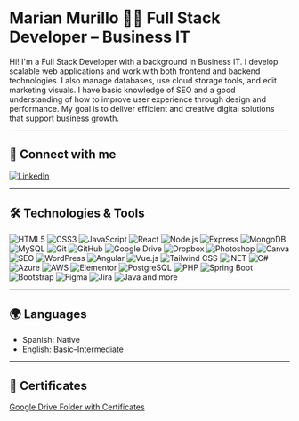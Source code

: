 # Marian Murillo 👩‍💻 Full Stack Developer – Business IT

Hi! I'm a Full Stack Developer with a background in Business IT. I develop scalable web applications and work with both frontend and backend technologies. I also manage databases, use cloud storage tools, and edit marketing visuals. I have basic knowledge of SEO and a good understanding of how to improve user experience through design and performance. My goal is to deliver efficient and creative digital solutions that support business growth.

---

## 🔗 Connect with me

[![LinkedIn](https://img.shields.io/badge/LinkedIn-Profile-blue?logo=linkedin)](https://www.linkedin.com/in/marian-murillo/)


---

## 🛠️ Technologies & Tools



![HTML5](https://img.shields.io/badge/HTML5-E34F26?logo=html5&logoColor=white&style=flat) ![CSS3](https://img.shields.io/badge/CSS3-1572B6?logo=css3&logoColor=white&style=flat) ![JavaScript](https://img.shields.io/badge/JavaScript-F7DF1E?logo=javascript&logoColor=black&style=flat) 
 ![React](https://img.shields.io/badge/React-61DAFB?logo=react&logoColor=black&style=flat)  ![Node.js](https://img.shields.io/badge/Node.js-339933?logo=node.js&logoColor=white&style=flat)  ![Express](https://img.shields.io/badge/Express.js-000000?logo=express&logoColor=white&style=flat) 
 ![MongoDB](https://img.shields.io/badge/MongoDB-47A248?logo=mongodb&logoColor=white&style=flat)  ![MySQL](https://img.shields.io/badge/MySQL-4479A1?logo=mysql&logoColor=white&style=flat)  ![Git](https://img.shields.io/badge/Git-F05032?logo=git&logoColor=white&style=flat) 
 ![GitHub](https://img.shields.io/badge/GitHub-181717?logo=github&logoColor=white&style=flat)  ![Google Drive](https://img.shields.io/badge/Google%20Drive-4285F4?logo=google-drive&logoColor=white&style=flat)  ![Dropbox](https://img.shields.io/badge/Dropbox-0061FF?logo=dropbox&logoColor=white&style=flat) 
 ![Photoshop](https://img.shields.io/badge/Photoshop-31A8FF?logo=adobe-photoshop&logoColor=white&style=flat)  ![Canva](https://img.shields.io/badge/Canva-00C4CC?logo=canva&logoColor=white&style=flat)  ![SEO](https://img.shields.io/badge/SEO-Basic-lightgrey?style=flat) 
 ![WordPress](https://img.shields.io/badge/WordPress-21759B?logo=wordpress&logoColor=white&style=flat)  ![Angular](https://img.shields.io/badge/Angular-DD0031?logo=angular&logoColor=white&style=flat)  ![Vue.js](https://img.shields.io/badge/Vue.js-4FC08D?logo=vue.js&logoColor=white&style=flat) 
![Tailwind CSS](https://img.shields.io/badge/Tailwind_CSS-38B2AC?logo=tailwind-css&logoColor=white&style=flat)  ![.NET](https://img.shields.io/badge/.NET-512BD4?logo=dot-net&logoColor=white&style=flat)  ![C#](https://img.shields.io/badge/C%23-239120?logo=c-sharp&logoColor=white&style=flat) 
 ![Azure](https://img.shields.io/badge/Azure-0078D4?logo=microsoft-azure&logoColor=white&style=flat)  ![AWS](https://img.shields.io/badge/AWS-232F3E?logo=amazon-aws&logoColor=white&style=flat)  ![Elementor](https://img.shields.io/badge/Elementor-21B8F9?logo=elementor&logoColor=white&style=flat) 
 ![PostgreSQL](https://img.shields.io/badge/PostgreSQL-336791?logo=postgresql&logoColor=white&style=flat)  ![PHP](https://img.shields.io/badge/PHP-777BB4?logo=php&logoColor=white&style=flat)  ![Spring Boot](https://img.shields.io/badge/Spring_Boot-6DB33F?logo=spring-boot&logoColor=white&style=flat) 
 ![Bootstrap](https://img.shields.io/badge/Bootstrap-7952B3?logo=bootstrap&logoColor=white&style=flat)  ![Figma](https://img.shields.io/badge/Figma-F24E1E?logo=figma&logoColor=white&style=flat)  ![Jira](https://img.shields.io/badge/Jira-0052CC?logo=jira&logoColor=white&style=flat) 
 ![Java](https://img.shields.io/badge/Java-007396?logo=java&logoColor=white&style=flat) and more 


---

## 🌍 Languages

- Spanish: Native  
- English: Basic–Intermediate

---

## 📄 Certificates

[Google Drive Folder with Certificates]([https://your-google-drive-certificates-link.com](https://drive.google.com/file/d/11if4y4RJ6gqf1wOslW-YtyHxuURLS7yS/view?usp=sharing))

